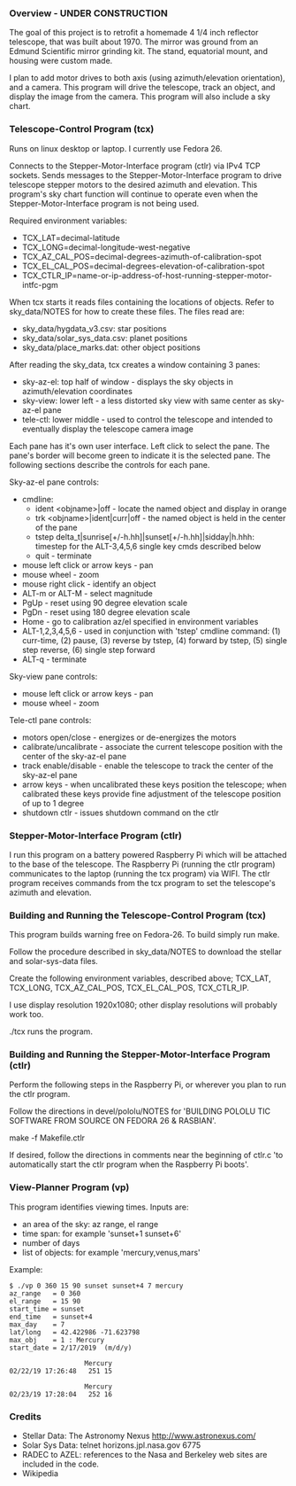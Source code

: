 ### Overview - UNDER CONSTRUCTION

The goal of this project is to retrofit a homemade 4 1/4 inch reflector
telescope, that was built about 1970. The mirror was ground from an
Edmund Scientific mirror grinding kit. The stand, equatorial mount, and
housing were custom made.

I plan to add motor drives to both axis (using azimuth/elevation orientation), 
and a camera. This program will drive the telescope, track an object, and display 
the image from the camera. This program will also include a sky chart.

### Telescope-Control Program (tcx)

Runs on linux desktop or laptop. I currently use Fedora 26.

Connects to the Stepper-Motor-Interface program (ctlr) via IPv4 TCP sockets. 
Sends messages to the Stepper-Motor-Interface program to drive telescope 
stepper motors to the desired azimuth and elevation. This program's sky chart 
function will continue to operate even when the Stepper-Motor-Interface program 
is not being used.

Required environment variables:
* TCX_LAT=decimal-latitude
* TCX_LONG=decimal-longitude-west-negative
* TCX_AZ_CAL_POS=decimal-degrees-azimuth-of-calibration-spot
* TCX_EL_CAL_POS=decimal-degrees-elevation-of-calibration-spot
* TCX_CTLR_IP=name-or-ip-address-of-host-running-stepper-motor-intfc-pgm

When tcx starts it reads files containing the locations of objects. Refer to 
sky_data/NOTES for how to create these files. The files read are:
* sky_data/hygdata_v3.csv: star positions
* sky_data/solar_sys_data.csv: planet positions
* sky_data/place_marks.dat: other object positions

After reading the sky_data, tcx creates a window containing 3 panes:
* sky-az-el: top half of window - displays the sky objects in azimuth/elevation coordinates
* sky-view: lower left - a less distorted sky view with same center as sky-az-el pane
* tele-ctl: lower middle - used to control the telescope and intended to eventually 
  display the telescope camera image

Each pane has it's own user interface. Left click to select the pane. The pane's border will
become green to indicate it is the selected pane. The following sections describe the controls for
each pane.

Sky-az-el pane controls:
* cmdline:
  * ident \<objname\>|off - locate the named object and display in orange
  * trk \<objname\>|ident|curr|off - the named object is held in the center of the pane
  * tstep delta_t|sunrise[+/-h.hh]|sunset[+/-h.hh]|sidday|h.hhh: timestep for the ALT-3,4,5,6 single key cmds described below
  * quit - terminate
* mouse left click or arrow keys - pan
* mouse wheel - zoom
* mouse right click - identify an object
* ALT-m or ALT-M - select magnitude
* PgUp - reset using 90 degree elevation scale
* PgDn - reset using 180 degree elevation scale
* Home - go to calibration az/el specified in environment variables
* ALT-1,2,3,4,5,6 - used in conjunction with 'tstep' cmdline command: (1) curr-time, (2) pause,
  (3) reverse by tstep, (4) forward by tstep, (5) single step reverse, (6) single step forward
* ALT-q - terminate

Sky-view pane controls:
* mouse left click or arrow keys - pan
* mouse wheel - zoom

Tele-ctl pane controls:
* motors open/close - energizes or de-energizes the motors
* calibrate/uncalibrate - associate the current telescope position with the center of the sky-az-el pane
* track enable/disable - enable the telescope to track the center of the sky-az-el pane
* arrow keys - when uncalibrated these keys position the telescope; when calibrated these keys
  provide fine adjustment of the telescope position of up to 1 degree
* shutdown ctlr - issues shutdown command on the ctlr

### Stepper-Motor-Interface Program (ctlr)

I run this program on a battery powered Raspberry Pi which will be attached to the base
of the telescope. The Raspberry Pi (running the ctlr program) communicates to the laptop 
(running the tcx program) via WIFI. The ctlr program receives commands from the tcx program
to set the telescope's azimuth and elevation.

### Building and Running the Telescope-Control Program (tcx)

This program builds warning free on Fedora-26. To build simply run make.

Follow the procedure described in sky_data/NOTES to download the stellar and solar-sys-data files.

Create the following environment variables, described above;
TCX_LAT, TCX_LONG, TCX_AZ_CAL_POS, TCX_EL_CAL_POS, TCX_CTLR_IP.

I use display resolution 1920x1080; other display resolutions will probably work too.

./tcx runs the program.

### Building and Running the Stepper-Motor-Interface Program (ctlr)

Perform the following steps in the Raspberry Pi, or wherever you plan to run 
the ctlr program.

Follow the directions in devel/pololu/NOTES for
'BUILDING POLOLU TIC SOFTWARE FROM SOURCE ON FEDORA 26 & RASBIAN'.

make -f Makefile.ctlr

If desired, follow the directions in comments near the beginning of ctlr.c
'to automatically start the ctlr program when the Raspberry Pi boots'.

### View-Planner Program (vp)

This program identifies viewing times. Inputs are:
* an area of the sky: az range, el range
* time span: for example 'sunset+1 sunset+6'
* number of days
* list of objects: for example 'mercury,venus,mars'

Example:

    $ ./vp 0 360 15 90 sunset sunset+4 7 mercury
    az_range   = 0 360
    el_range   = 15 90
    start_time = sunset
    end_time   = sunset+4
    max_day    = 7
    lat/long   = 42.422986 -71.623798
    max_obj    = 1 : Mercury 
    start_date = 2/17/2019  (m/d/y)

                       Mercury 
    02/22/19 17:26:48   251 15 

                       Mercury 
    02/23/19 17:28:04   252 16 


### Credits

* Stellar Data: The Astronomy Nexus  http://www.astronexus.com/
* Solar Sys Data: telnet horizons.jpl.nasa.gov 6775
* RADEC to AZEL: references to the Nasa and Berkeley web sites are included in the code.
* Wikipedia

